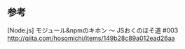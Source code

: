 ## 参考
[Node.js] モジュール&npmのキホン 〜 JSおくのほそ道 #003
http://qiita.com/hosomichi/items/149b28c89a012ead26aa
